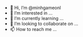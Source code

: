 - 👋 Hi, I’m @minhgameonl
- 👀 I’m interested in ...
- 🌱 I’m currently learning ...
- 💞️ I’m looking to collaborate on ...
- 📫 How to reach me ...

<!---
minhgameonl/minhgameonl is a ✨ special ✨ repository because its `README.md` (this file) appears on your GitHub profile.
You can click the Preview link to take a look at your changes.
--->
